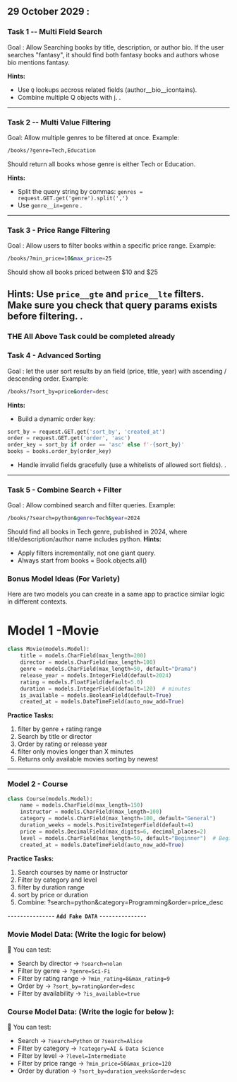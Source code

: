 ## 29 October 2029 : 
### Task 1 -- Multi Field Search 
Goal : 
Allow Searching books by title, description, or author bio.
If the user searches "fantasy", it should find both fantasy books and authors whose bio mentions fantasy.

**Hints:**
- Use `Q` lookups accross related fields (author__bio__icontains).
- Combine multiple Q objects with j.
.
---

### Task 2 -- Multi Value Filtering 
Goal:
Allow multiple genres to be filtered at once.
Example:
```sh
/books/?genre=Tech,Education
```
Should return all books whose genre is either Tech or Education.

**Hints:**
- Split the query string by commas:
`genres = request.GET.get('genre').split(',')`
- Use `genre__in=genre`
.
---

### Task 3 - Price Range Filtering 
Goal :
Allow users to filter books within a specific price range.
Example:
```sh
/books/?min_price=10&max_price=25
```
Should show all books priced between $10 and $25 

**Hints:**
Use `price__gte` and `price__lte` filters.
Make sure you check that query params exists before filtering.
.
---

### THE All Above Task could be completed already 

### Task 4 - Advanced Sorting 
Goal :
let the user sort results by an field (price, title, year) with ascending / descending order.
Example: 
```sh
/books/?sort_by=price&order=desc
```
**Hints:**
- Build a dynamic order key:

```python
sort_by = request.GET.get('sort_by', 'created_at')
order = request.GET.get('order', 'asc')
order_key = sort_by if order == 'asc' else f'-{sort_by}'
books = books.order_by(order_key)
```
- Handle invalid fields gracefully (use a whitelists of allowed sort fields).
.
---

### Task 5 - Combine Search  + Filter 
Goal :
Allow combined search and filter queries.
Example:
```sh
/books/?search=python&genre=Tech&year=2024
```
Should find all books in Tech genre, published in 2024, where title/description/author name includes python.
**Hints:**
- Apply filters incrementally, not one giant query.
- Always start from books = Book.objects.all()

### Bonus Model Ideas (For Variety)
Here are two models you can create in a same app to practice similar logic in different contexts.

# Model 1 -Movie
```py
class Movie(models.Model):
    title = models.CharField(max_length=200)
    director = models.CharField(max_length=100)
    genre = models.CharField(max_length=50, default="Drama")
    release_year = models.IntegerField(default=2024)
    rating = models.FloatField(default=5.0)
    duration = models.IntegerField(default=120)  # minutes
    is_available = models.BooleanField(default=True)
    created_at = models.DateTimeField(auto_now_add=True)
```
**Practice Tasks:**
1. filter by genre + rating range 
2. Search by title or director 
3. Order by rating or release year 
4. filter only movies longer than X minutes 
5. Returns only available movies sorting by newest 

---

### Model 2 - Course 
```py
class Course(models.Model):
    name = models.CharField(max_length=150)
    instructor = models.CharField(max_length=100)
    category = models.CharField(max_length=100, default="General")
    duration_weeks = models.PositiveIntegerField(default=4)
    price = models.DecimalField(max_digits=6, decimal_places=2)
    level = models.CharField(max_length=50, default="Beginner")  # Beginner / Intermediate / Advanced
    created_at = models.DateTimeField(auto_now_add=True)

```
**Practice Tasks:**
1. Search courses by name or Instructor
2. Filter by category and level 
3. filter by duration range
4. sort by price or duration 
5. Combine: ?search=python&category=Programming&order=price_desc

**`---------------`**
**` Add Fake DATA `**
**`---------------`**

### Movie Model Data: (Write the logic for below)
🧠 You can test:
* Search by director → `?search=nolan`
* Filter by genre → `?genre=Sci-Fi`
* Filter by rating range → `?min_rating=8&max_rating=9`
* Order by → `?sort_by=rating&order=desc`
* Filter by availability → `?is_available=true`

### Course Model Data: (Write the logic for below ):
🧠 You can test:
* Search → `?search=Python` or `?search=Alice`
* Filter by category → `?category=AI & Data Science`
* Filter by level → `?level=Intermediate`
* Filter by price range → `?min_price=50&max_price=120`
* Order by duration → `?sort_by=duration_weeks&order=desc` 